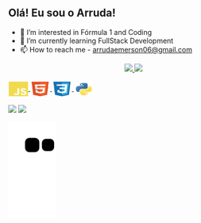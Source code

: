 ## Olá! Eu sou o Arruda!

- 👀 I’m interested in Fórmula 1 and Coding
- 🌱 I’m currently learning FullStack Development
- 📫 How to reach me - arrudaemerson06@gmail.com

<!---
Arrudaemerson06/Arrudaemerson06 is a ✨ special ✨ repository because its `README.md` (this file) appears on your GitHub profile.
You can click the Preview link to take a look at your changes.
--->
<div align="center" display="inline-block">
  <a href="https://github.com/Arrudaemerson06">
  <img height="180em" src="https://github-readme-stats.vercel.app/api?username=Arrudaemerson06&show_icons=true&theme=dark&include_all_commits=true&count_private=true"/>
  <img height="180em" src="https://github-readme-stats.vercel.app/api/top-langs/?username=Arrudaemerson06&layout=compact&langs_count=7&theme=dark"/>
</div>
<div style="display: inline_block"><br>
  <img align="center" alt="Arruda-Js" height="30" width="40" src="https://raw.githubusercontent.com/devicons/devicon/master/icons/javascript/javascript-plain.svg">
    <!---
  <img align="center" alt="Arruda-Ts" height="30" width="40" src="https://raw.githubusercontent.com/devicons/devicon/master/icons/typescript/typescript-plain.svg">
  <img align="center" alt="Arruda-React" height="30" width="40" src="https://raw.githubusercontent.com/devicons/devicon/master/icons/react/react-original.svg">
  --->
  <img align="center" alt="Arruda-HTML" height="30" width="40" src="https://raw.githubusercontent.com/devicons/devicon/master/icons/html5/html5-original.svg">
  <img align="center" alt="Arruda-CSS" height="30" width="40" src="https://raw.githubusercontent.com/devicons/devicon/master/icons/css3/css3-original.svg">
  <img align="center" alt="Arruda-Python" height="30" width="40" src="https://raw.githubusercontent.com/devicons/devicon/master/icons/python/python-original.svg">

<div>
<br>
<!---
 <a href="https://discord.gg/" target="_blank"><img src="https://img.shields.io/badge/Discord-7289DA?style=for-the-badge&logo=discord&logoColor=white" target="_blank"></a> 
   --->
  <a href = "mailto:arrudaemerson06@gmail.com"><img src="https://img.shields.io/badge/-Gmail-%23333?style=for-the-badge&logo=gmail&logoColor=white" target="_blank"></a>
  <a href="https://www.linkedin.com/in/emerson-de-arruda-58a2bb212/" target="_blank"><img src="https://img.shields.io/badge/-LinkedIn-%230077B5?style=for-the-badge&logo=linkedin&logoColor=white" target="_blank"></a> 
  
  ![snake gif](https://github.com/Arrudaemerson06/Arrudaemerson06/blob/output/github-contribution-grid-snake.svg)
  
  
</div>
